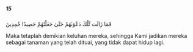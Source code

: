 ##### 15

<span class="ayah">فَمَا زَالَت تِّلْكَ دَعْوَىٰهُمْ حَتَّىٰ جَعَلْنَٰهُمْ حَصِيدًا خَٰمِدِينَ</span>

<span class="ayah_translation">Maka tetaplah demikian keluhan mereka, sehingga Kami jadikan mereka sebagai tanaman yang telah dituai, yang tidak dapat hidup lagi.</span>
